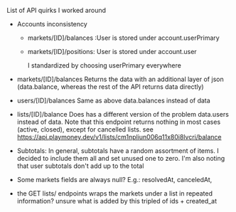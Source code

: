 List of API quirks I worked around

* Accounts inconsistency

  * markets/[ID]/balances :User is stored under account.userPrimary
  * markets/[ID]/positions: User is stored under account.user

    I standardized by choosing userPrimary everywhere
* markets/[ID]/balances
  Returns the data with an additional layer of json
  (data.balance, whereas the rest of the API returns data directly)

* users/[ID]/balances
  Same as above
  data.balances instead of data

* lists/[ID]/balance
  Does has a different version of the problem
  data.users instead of data.
  Note that this endpoint returns nothing in most cases (active, closed), except for cancelled lists.
  see https://api.playmoney.dev/v1/lists/cm1npliun006q11x80i8lvcri/balance

* Subtotals:
  In general, subtotals have a random assortment of items. I decided to include them all
  and set unused one to zero.
  I'm also noting that user subtotals don't add up to the total

* Some markets fields are always null?
  E.g.: resolvedAt, canceledAt,

* the GET lists/ endpoints wraps the markets under a list in repeated information?
  unsure what is added by this tripled of ids + created_at